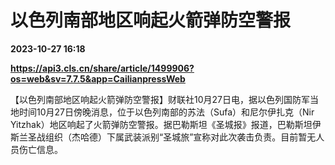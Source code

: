 # 以色列南部地区响起火箭弹防空警报

**2023-10-27 16:18**

**https://api3.cls.cn/share/article/1499906?os=web&sv=7.7.5&app=CailianpressWeb**

【以色列南部地区响起火箭弹防空警报】财联社10月27日电，据以色列国防军当地时间10月27日傍晚消息，位于以色列南部的苏法（Sufa）和尼尔伊扎克（Nir Yitzhak）地区响起了火箭弹防空警报。据巴勒斯坦《圣城报》报道，巴勒斯坦伊斯兰圣战组织（杰哈德）下属武装派别“圣城旅”宣称对此次袭击负责。目前暂无人员伤亡信息。